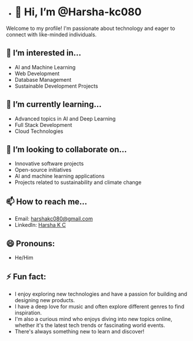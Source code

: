 - # 👋 Hi, I’m @Harsha-kc080

Welcome to my profile! I'm passionate about technology and eager to connect with like-minded individuals.

## 👀 I’m interested in...
- AI and Machine Learning
- Web Development
- Database Management
- Sustainable Development Projects

## 🌱 I’m currently learning...
- Advanced topics in AI and Deep Learning
- Full Stack Development
- Cloud Technologies

## 💞️ I’m looking to collaborate on...
- Innovative software projects
- Open-source initiatives
- AI and machine learning applications
- Projects related to sustainability and climate change

## 📫 How to reach me...
- Email: harshakc080@gmail.com
- LinkedIn: [Harsha K C](https://www.linkedin.com/in/harsha-kc-9140b025a/)

## 😄 Pronouns: 
- He/Him

## ⚡ Fun fact: 
- I enjoy exploring new technologies and have a passion for building and designing new products.
- I have a deep love for music and often explore different genres to find inspiration.
- I'm also a curious mind who enjoys diving into new topics online, whether it's the latest tech trends or fascinating world events.
- There's always something new to learn and discover!



<!---
Harsha-kc080/Harsha-kc080 is a ✨ special ✨ repository because its `README.md` (this file) appears on your GitHub profile.
You can click the Preview link to take a look at your changes.
--->
